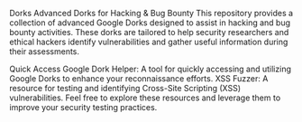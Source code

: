 Dorks
Advanced Dorks for Hacking & Bug Bounty
This repository provides a collection of advanced Google Dorks designed to assist in hacking and bug bounty activities. These dorks are tailored to help security researchers and ethical hackers identify vulnerabilities and gather useful information during their assessments.

Quick Access
Google Dork Helper: A tool for quickly accessing and utilizing Google Dorks to enhance your reconnaissance efforts.
XSS Fuzzer: A resource for testing and identifying Cross-Site Scripting (XSS) vulnerabilities.
Feel free to explore these resources and leverage them to improve your security testing practices.
